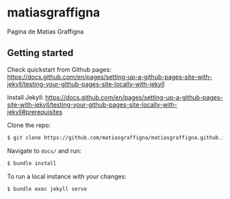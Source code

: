 # matiasgraffigna
Pagina de Matias Graffigna

## Getting started

Check quickstart from Github pages: https://docs.github.com/en/pages/setting-up-a-github-pages-site-with-jekyll/testing-your-github-pages-site-locally-with-jekyll

Install Jekyll: https://docs.github.com/en/pages/setting-up-a-github-pages-site-with-jekyll/testing-your-github-pages-site-locally-with-jekyll#prerequisites

Clone the repo:

```bash
$ git clone https://github.com/matiasgraffigna/matiasgraffigna.github.io.git
```

Navigate to `docs/` and run:

```bash
$ bundle install
```

To run a local instance with your changes:

```bash
$ bundle exec jekyll serve
```
